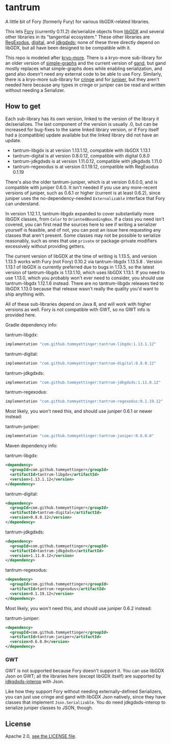 # tantrum

A little bit of Fory (formerly Fury) for various libGDX-related libraries.

This lets [Fory](https://fory.apache.org) (currently 0.11.2) de/serialize objects from [libGDX](https://libgdx.com)
and several other libraries in its "tangential ecosystem." These other libraries are
[RegExodus](https://github.com/tommyettinger/RegExodus), [digital](https://github.com/tommyettinger/digital),
and [jdkgdxds](https://github.com/tommyettinger/jdkgdxds); none of these three directly depend on libGDX, but all have been
designed to be compatible with it.

This repo is modeled after [kryo-more](https://github.com/tommyettinger/kryo-more). There is a kryo-more sub-library
for an older version of [simple-graphs](https://github.com/earlygrey/simple-graphs) and the current version of
[gand](https://github.com/tommyettinger/gand), but gand mostly replaces what simple-graphs does while enabling
serialization, and gand also doesn't need any external code to be able to use Fory.
Similarly, there is a kryo-more sub-library for [cringe](https://github.com/tommyettinger/cringe) and for
[juniper](https://github.com/tommyettinger/juniper), but they aren't
needed here because any types in cringe or juniper can be read and written without
needing a Serializer.

## How to get

Each sub-library has its own version, linked to the version of the library it de/serializes.
The last component of the version is usually .0, but can be increased for bug-fixes to the same linked library version,
or if Fory itself had a (compatible) update available but the linked library did not have an update.

  - tantrum-libgdx is at version 1.13.1.12, compatible with libGDX 1.13.1
  - tantrum-digital is at version 0.8.0.12, compatible with digital 0.8.0
  - tantrum-jdkgdxds is at version 1.11.0.12, compatible with jdkgdxds 1.11.0
  - tantrum-regexodus is at version 0.1.19.12, compatible with RegExodus 0.1.19

There's also the older tantrum-juniper, which is at version 0.6.0.0, and is compatible with juniper 0.6.0.
It isn't needed if you use any more-recent versions of juniper, such as 0.6.1 or higher (current is at least 0.6.2),
since juniper uses the no-dependency-needed `Externalizable` interface that Fory can understand.

In version 1.12.1.1, tantrum-libgdx expanded to cover substantially more libGDX classes, from `Color` to
`OrientedBoundingBox`. If a class you need isn't covered, you can first read the sources here to see if writing a
serializer yourself is feasible, and of not, you can post an issue here requesting any classes that aren't present.
Some classes may not be possible to serialize reasonably, such as ones that use `private` or package-private
modifiers excessively without providing getters.

The current version of libGDX at the time of writing is 1.13.5, and version 1.13.5 works with Fury (not Fory) 0.10.2 via
tantrum-libgdx 1.13.5.8 . Version 1.13.1 of libGDX is currently preferred due to bugs in 1.13.5, so the latest version
of tantrum-libgdx is 1.13.1.10, which uses libGDX 1.13.1. If you need to use 1.13.0, which you probably won't ever need
to consider, you should use tantrum-libgdx 1.12.1.6 instead. There are no tantrum-libgdx releases tied to libGDX 1.13.0
because that release wasn't really the quality you'd want to ship anything with.

All of these sub-libraries depend on Java 8, and will work with higher versions as well. Fory is not compatible with
GWT, so no GWT info is provided here.

Gradle dependency info:

tantrum-libgdx:

```gradle
implementation "com.github.tommyettinger:tantrum-libgdx:1.13.1.12"
```

tantrum-digital:

```gradle
implementation "com.github.tommyettinger:tantrum-digital:0.8.0.12"
```

tantrum-jdkgdxds:

```gradle
implementation "com.github.tommyettinger:tantrum-jdkgdxds:1.11.0.12"
```

tantrum-regexodus:

```gradle
implementation "com.github.tommyettinger:tantrum-regexodus:0.1.19.12"
```

Most likely, you won't need this, and should use juniper 0.6.1 or newer instead:

tantrum-juniper:

```gradle
implementation "com.github.tommyettinger:tantrum-juniper:0.6.0.0"
```

Maven dependency info:

tantrum-libgdx:

```xml
<dependency>
  <groupId>com.github.tommyettinger</groupId>
  <artifactId>tantrum-libgdx</artifactId>
  <version>1.13.1.12</version>
</dependency>
```

tantrum-digital:

```xml
<dependency>
  <groupId>com.github.tommyettinger</groupId>
  <artifactId>tantrum-digital</artifactId>
  <version>0.8.0.12</version>
</dependency>
```

tantrum-jdkgdxds:

```xml
<dependency>
  <groupId>com.github.tommyettinger</groupId>
  <artifactId>tantrum-jdkgdxds</artifactId>
  <version>1.11.0.12</version>
</dependency>
```

tantrum-regexodus:

```xml
<dependency>
  <groupId>com.github.tommyettinger</groupId>
  <artifactId>tantrum-regexodus</artifactId>
  <version>0.1.19.12</version>
</dependency>
```

Most likely, you won't need this, and should use juniper 0.6.2 instead:

tantrum-juniper:

```xml
<dependency>
  <groupId>com.github.tommyettinger</groupId>
  <artifactId>tantrum-juniper</artifactId>
  <version>0.6.0.0</version>
</dependency>
```

### GWT

GWT is not supported because Fory doesn't support it. You can use libGDX Json on GWT;
all the libraries here (except libGDX itself) are supported by [jdkgdxds-interop](https://github.com/tommyettinger/jdkgdxds_interop) with Json.

Like how they support Fory without needing externally-defined Serializers, you can just use cringe
and gand with libGDX Json natively, since they have classes that implement `Json.Serializable`.
You do need jdkgdxds-interop to serialize juniper classes to JSON, though.

## License

Apache 2.0, [see the LICENSE file](LICENSE).